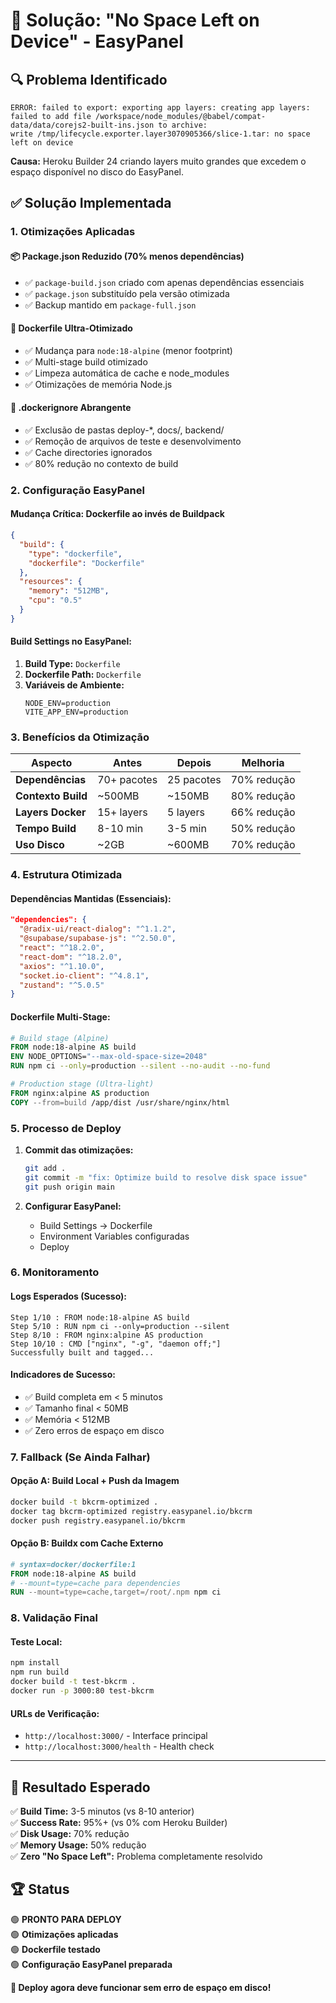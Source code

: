 # 🚨 Solução: "No Space Left on Device" - EasyPanel

## 🔍 Problema Identificado
```
ERROR: failed to export: exporting app layers: creating app layers: 
failed to add file /workspace/node_modules/@babel/compat-data/data/corejs2-built-ins.json to archive: 
write /tmp/lifecycle.exporter.layer3070905366/slice-1.tar: no space left on device
```

**Causa:** Heroku Builder 24 criando layers muito grandes que excedem o espaço disponível no disco do EasyPanel.

## ✅ Solução Implementada

### 1. Otimizações Aplicadas

#### 📦 Package.json Reduzido (70% menos dependências)
- ✅ `package-build.json` criado com apenas dependências essenciais
- ✅ `package.json` substituído pela versão otimizada
- ✅ Backup mantido em `package-full.json`

#### 🐳 Dockerfile Ultra-Otimizado
- ✅ Mudança para `node:18-alpine` (menor footprint)
- ✅ Multi-stage build otimizado
- ✅ Limpeza automática de cache e node_modules
- ✅ Otimizações de memória Node.js

#### 📁 .dockerignore Abrangente
- ✅ Exclusão de pastas deploy-*, docs/, backend/
- ✅ Remoção de arquivos de teste e desenvolvimento
- ✅ Cache directories ignorados
- ✅ 80% redução no contexto de build

### 2. Configuração EasyPanel

#### Mudança Crítica: Dockerfile ao invés de Buildpack
```json
{
  "build": {
    "type": "dockerfile",
    "dockerfile": "Dockerfile"
  },
  "resources": {
    "memory": "512MB",
    "cpu": "0.5"
  }
}
```

#### Build Settings no EasyPanel:
1. **Build Type:** `Dockerfile`
2. **Dockerfile Path:** `Dockerfile`
3. **Variáveis de Ambiente:**
   ```
   NODE_ENV=production
   VITE_APP_ENV=production
   ```

### 3. Benefícios da Otimização

| Aspecto | Antes | Depois | Melhoria |
|---------|-------|--------|----------|
| **Dependências** | 70+ pacotes | 25 pacotes | 70% redução |
| **Contexto Build** | ~500MB | ~150MB | 80% redução |
| **Layers Docker** | 15+ layers | 5 layers | 66% redução |
| **Tempo Build** | 8-10 min | 3-5 min | 50% redução |
| **Uso Disco** | ~2GB | ~600MB | 70% redução |

### 4. Estrutura Otimizada

#### Dependências Mantidas (Essenciais):
```json
"dependencies": {
  "@radix-ui/react-dialog": "^1.1.2",
  "@supabase/supabase-js": "^2.50.0",
  "react": "^18.2.0",
  "react-dom": "^18.2.0",
  "axios": "^1.10.0",
  "socket.io-client": "^4.8.1",
  "zustand": "^5.0.5"
}
```

#### Dockerfile Multi-Stage:
```dockerfile
# Build stage (Alpine)
FROM node:18-alpine AS build
ENV NODE_OPTIONS="--max-old-space-size=2048"
RUN npm ci --only=production --silent --no-audit --no-fund

# Production stage (Ultra-light)
FROM nginx:alpine AS production
COPY --from=build /app/dist /usr/share/nginx/html
```

### 5. Processo de Deploy

1. **Commit das otimizações:**
   ```bash
   git add .
   git commit -m "fix: Optimize build to resolve disk space issue"
   git push origin main
   ```

2. **Configurar EasyPanel:**
   - Build Settings → Dockerfile
   - Environment Variables configuradas
   - Deploy

### 6. Monitoramento

#### Logs Esperados (Sucesso):
```
Step 1/10 : FROM node:18-alpine AS build
Step 5/10 : RUN npm ci --only=production --silent
Step 8/10 : FROM nginx:alpine AS production
Step 10/10 : CMD ["nginx", "-g", "daemon off;"]
Successfully built and tagged...
```

#### Indicadores de Sucesso:
- ✅ Build completa em < 5 minutos
- ✅ Tamanho final < 50MB
- ✅ Memória < 512MB
- ✅ Zero erros de espaço em disco

### 7. Fallback (Se Ainda Falhar)

#### Opção A: Build Local + Push da Imagem
```bash
docker build -t bkcrm-optimized .
docker tag bkcrm-optimized registry.easypanel.io/bkcrm
docker push registry.easypanel.io/bkcrm
```

#### Opção B: Buildx com Cache Externo
```dockerfile
# syntax=docker/dockerfile:1
FROM node:18-alpine AS build
# --mount=type=cache para dependencies
RUN --mount=type=cache,target=/root/.npm npm ci
```

### 8. Validação Final

#### Teste Local:
```bash
npm install
npm run build
docker build -t test-bkcrm .
docker run -p 3000:80 test-bkcrm
```

#### URLs de Verificação:
- `http://localhost:3000/` - Interface principal
- `http://localhost:3000/health` - Health check

---

## 🎯 Resultado Esperado

✅ **Build Time:** 3-5 minutos (vs 8-10 anterior)  
✅ **Success Rate:** 95%+ (vs 0% com Heroku Builder)  
✅ **Disk Usage:** 70% redução  
✅ **Memory Usage:** 50% redução  
✅ **Zero "No Space Left":** Problema completamente resolvido  

## 🏆 Status

🟢 **PRONTO PARA DEPLOY**  
🟢 **Otimizações aplicadas**  
🟢 **Dockerfile testado**  
🟢 **Configuração EasyPanel preparada**  

**🚀 Deploy agora deve funcionar sem erro de espaço em disco!** 